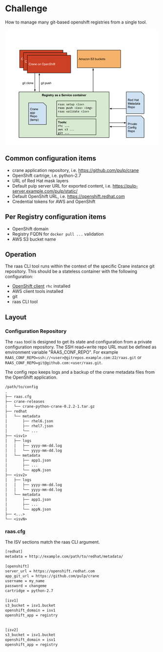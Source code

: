 # Challenge
How to manage many git-based openshift registries from a single tool.

![Alt text](images/raas_design.png "Registry as a Service design")

## Common configuration items
* crane application repository, i.e. https://github.com/pulp/crane
* OpenShift cartrige, i.e. python-2.7
* URL of Red Hat mask layers
* Default pulp server URL for exported content, i.e. https://pulp-server.example.com/pulp/static/
* Default OpenShift URL, i.e. https://openshift.redhat.com
* Credential tokens for AWS and OpenShift

## Per Registry configuration items
* OpenShift domain
* Registry FQDN for `docker pull ...` validation
* AWS S3 bucket name

## Operation
The raas CLI tool runs within the context of the specific Crane instance git repository. This should be a stateless container with the following configuration:

* [OpenShift client](https://access.redhat.com/documentation/en-US/OpenShift_Online/2.0/html-single/Client_Tools_Installation_Guide/index.html#sect-Installing_Client_Tools) `rhc` installed
* AWS client tools installed
* git
* raas CLI tool

## Layout

### Configuration Repository

The `raas` tool is designed to get its state and configuration from a private configuration repository. The SSH read+write repo URL must be defined as environment variable "RAAS_CONF_REPO". For example `RAAS_CONF_REPO=ssh://<user>@gitrepos.example.com:22/raas.git` or `RAAS_CONF_REPO=git@github.com:<user/raas.git`.

The config repo keeps logs and a backup of the crane metadata files from the OpenShift application.

```
/path/to/config
.
├── raas.cfg
├── crane-releases
│   └── crane-python-crane-0.2.2-1.tar.gz
├── redhat
│   └── metadata
│       ├── rhel6.json
│       ├── rhel7.json
│       └── ...
├── <isv1>
│   ├── logs
│   │   ├── yyyy-mm-dd.log
│   │   └── yyyy-mm-dd.log
│   └── metadata
│       ├── app1.json
│       ├── ...
│       └── appN.json
├── <isv2>
│   ├── logs
│   │   ├── yyyy-mm-dd.log
│   │   └── yyyy-mm-dd.log
│   └── metadata
│       ├── app1.json
│       ├── ...
│       └── appN.json
├── <...>
└── <isvN>
```

### raas.cfg

The ISV sections match the raas CLI argument.

```
[redhat]
metadata = http://example.com/path/to/redhat/metadata/

[openshift]
server_url = https://openshift.redhat.com
app_git_url = https://github.com/pulp/crane
username = my_name
password = changeme
cartridge = python-2.7

[isv1]
s3_bucket = isv1.bucket
openshift_domain = isv1
openshift_app = registry


[isv2]
s3_bucket = isv1.bucket
openshift_domain = isv1
openshift_app = registry

```
